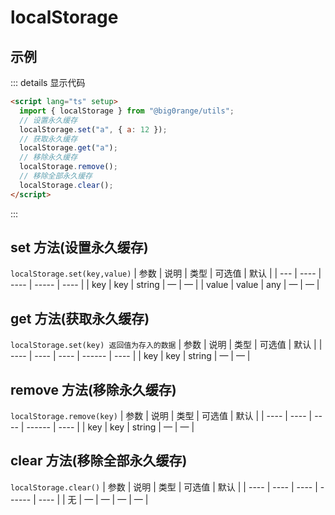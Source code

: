 # localStorage

## 示例

::: details 显示代码

```html
<script lang="ts" setup>
  import { localStorage } from "@big0range/utils";
  // 设置永久缓存
  localStorage.set("a", { a: 12 });
  // 获取永久缓存
  localStorage.get("a");
  // 移除永久缓存
  localStorage.remove();
  // 移除全部永久缓存
  localStorage.clear();
</script>
```

:::

## set 方法(设置永久缓存)

`localStorage.set(key,value)`
| 参数 | 说明 | 类型 | 可选值 | 默认 |
| --- | ---- | ---- | ----- | ---- |
| key | key | string | — | — |
| value | value | any | — | — |

## get 方法(获取永久缓存)

`localStorage.set(key) 返回值为存入的数据`
| 参数 | 说明 | 类型 | 可选值 | 默认 |
| ---- | ---- | ---- | ------ | ---- |
| key | key | string | — | — |

## remove 方法(移除永久缓存)

`localStorage.remove(key)`
| 参数 | 说明 | 类型 | 可选值 | 默认 |
| ---- | ---- | ---- | ------ | ---- |
| key | key | string | — | — |

## clear 方法(移除全部永久缓存)

`localStorage.clear()`
| 参数 | 说明 | 类型 | 可选值 | 默认 |
| ---- | ---- | ---- | ------ | ---- |
| 无 | — | — | — | — |

